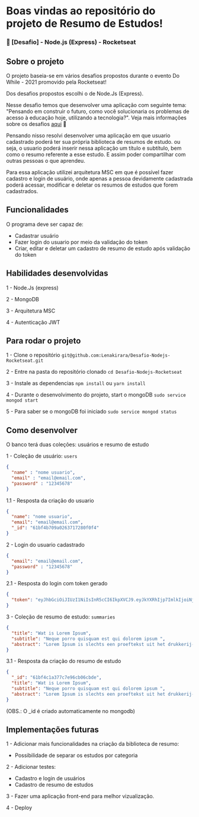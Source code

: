 # Boas vindas ao repositório do projeto de Resumo de Estudos!

### 🚀 [Desafio] - Node.js (Express) - Rocketseat

## Sobre o projeto

O projeto baseia-se em vários desafios propostos durante o evento Do While - 2021 promovido pela Rocketseat!

Dos desafios propostos escolhi o de Node.Js (Express).

Nesse desafio temos que desenvolver uma aplicação com seguinte tema: "Pensando em construir o futuro, como você solucionaria os problemas de acesso à educação hoje, utilizando a tecnologia?". Veja mais informações sobre os desafios [aqui](https://efficient-sloth-d85.notion.site/Instru-es-dos-desafios-f2f2c5574cf640c59de425413f60c8eb) 💜

Pensando nisso resolvi desenvolver uma aplicação em que usuario cadastrado poderá ter sua própria biblioteca de resumos de estudo. ou seja, o usuario poderá inserir nessa aplicação um título e subtítulo, bem como o resumo referente a esse estudo. E assim poder compartilhar com outras pessoas o que aprendeu.

Para essa aplicação utilizei arquitetura MSC em que é possível fazer cadastro e login de usuário, onde apenas a pessoa devidamente cadastrada poderá acessar, modificar e deletar os resumos de estudos que forem cadastrados.

## Funcionalidades

O programa deve ser capaz de:
- Cadastrar usuário
- Fazer login do usuario por meio da validação do token
- Criar, editar e deletar um cadastro de resumo de estudo após validação do token

## Habilidades desenvolvidas

1 - Node.Js (express)

2 - MongoDB

3 - Arquitetura MSC

4 - Autenticação JWT


## Para rodar o projeto

1 - Clone o repositório
`git@github.com:Lenakirara/Desafio-Nodejs-Rocketseat.git`

2 - Entre na pasta do repositório clonado
`cd Desafio-Nodejs-Rocketseat`

3 - Instale as dependencias
`npm install` ou `yarn install`

4 - Durante o desenvolvimento do projeto, start o mongoDB
`sudo service mongod start`

5 - Para saber se o mongoDB foi iniciado
`sudo service mongod status`

## Como desenvolver

O banco terá duas coleções: usuários e resumo de estudo

1 - Coleção de usuário: `users`
```json
{ 
  "name" : "nome usuario", 
  "email" : "email@email.com", 
  "password" : "12345678"
}
```
1.1 - Resposta da criação do usuario
```json
{ 
  "name": "nome usuario",
  "email": "email@email.com",
  "_id": "61bf4b709a0263717280f0f4"
}
```

2 - Login do usuario cadastrado
```json
{ 
  "email": "email@email.com",
  "password" : "12345678"
}
```
2.1 - Resposta do login com token gerado
```json
{
  "token": "eyJhbGciOiJIUzI1NiIsInR5cCI6IkpXVCJ9.eyJkYXRhIjp7ImlkIjoiNjFiZjRiNzA5YTAyNjM3MTcyODBmMGY0In0sImlhdCI6MTYzOTkyNjY2MCwiZXhwIjoxNjQyNTE4NjYwfQ.JBY5fIt9PDpW8y4Fu5wgoGrngMqc43qLRRcT0k8Xbtg"
}
```

3 - Coleção de resumo de estudo: `summaries`
```json
{
  "title": "Wat is Lorem Ipsum",
  "subtitle": "Neque porro quisquam est qui dolorem ipsum ",
  "abstract": "Lorem Ipsum is slechts een proeftekst uit het drukkerij- en zetterijwezen. Lorem Ipsum is de standaard proeftekst in deze bedrijfstak sinds de 16e eeuw, toen een onbekende drukker een zethaak met letters nam en ze door elkaar husselde om een font-catalogus te maken."
}
```
3.1 - Resposta da criação do resumo de estudo
```json
{
  "_id": "61bf4c1a377c7e96cb06cbde",
  "title": "Wat is Lorem Ipsum",
  "subtitle": "Neque porro quisquam est qui dolorem ipsum ",
  "abstract": "Lorem Ipsum is slechts een proeftekst uit het drukkerij- en zetterijwezen. Lorem Ipsum is de standaard proeftekst in deze bedrijfstak sinds de 16e eeuw, toen een onbekende drukker een zethaak met letters nam en ze door elkaar husselde om een font-catalogus te maken."
}
```
(OBS.: O _id é criado automaticamente no mongodb)

## Implementações futuras

1 - Adicionar mais funcionalidades na criação da biblioteca de resumo:
- Possibilidade de separar os estudos por categoria

2 - Adicionar testes:
- Cadastro e login de usuários
- Cadastro de resumo de estudos

3 - Fazer uma aplicação front-end para melhor vizualização.

4 - Deploy
